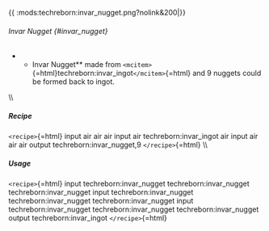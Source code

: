 {{ :mods:techreborn:invar_nugget.png?nolink&200\|}}

###### Invar Nugget {#invar_nugget}

-   -   Invar Nugget\*\* made from
        `<mcitem>`{=html}techreborn:invar_ingot`</mcitem>`{=html} and 9
        nuggets could be formed back to ingot.

\\\\

##### Recipe

`<recipe>`{=html} input air air air input air techreborn:invar_ingot air
input air air air output techreborn:invar_nugget,9 `</recipe>`{=html}
\\\\

##### Usage

`<recipe>`{=html} input techreborn:invar_nugget techreborn:invar_nugget
techreborn:invar_nugget input techreborn:invar_nugget
techreborn:invar_nugget techreborn:invar_nugget input
techreborn:invar_nugget techreborn:invar_nugget techreborn:invar_nugget
output techreborn:invar_ingot `</recipe>`{=html}

